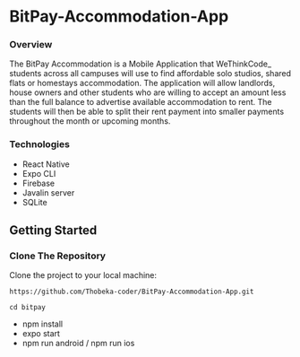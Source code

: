 # BitPay-Accommodation-App

### Overview
The BitPay Accommodation is a Mobile Application that WeThinkCode_ students across all campuses will use to find affordable solo studios, shared flats or homestays accommodation. The application will allow landlords, house owners and other students who are willing to accept an amount less than the full balance to advertise available accommodation to rent. The students will then be able to split their rent payment into smaller payments throughout the month or upcoming months.

### Technologies

* React Native 
* Expo CLI
* Firebase
* Javalin server
* SQLite

## Getting Started

### Clone The Repository
Clone the project to your local machine:
```
https://github.com/Thobeka-coder/BitPay-Accommodation-App.git
```

```
cd bitpay
```
* npm install
* expo start
* npm run android / npm run ios
